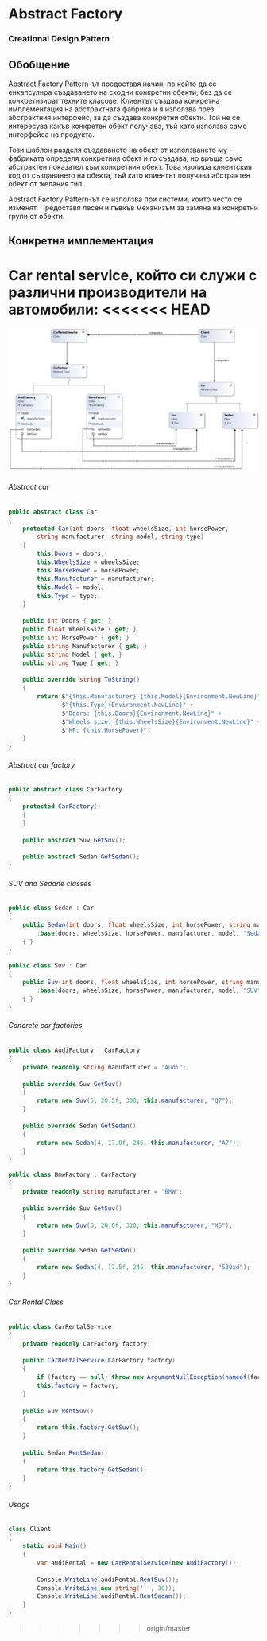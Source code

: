 # Abstract Factory
### Creational Design Pattern

## Обобщение
Abstract Factory Pattern-ът предоставя начин, по който да се енкапсулира създаването на сходни конкретни обекти, 
без да се конкретизират техните класове.
Клиентът създава конкретна имплементация на абстрактната фабрика и я използва през абстрактния интерфейс,
за да създава конкретни обекти. Той не се интересува какъв конкретен обект получава, тъй като използва само
интерфейса на продукта.

Този шаблон разделя създаването на обект от използването му - фабриката определя конкретния обект и го създава,
но връща само абстрактен показател към конкретния обект. Това изолира клиентския код от създаването на обекта, тъй 
като клиентът получава абстрактен обект от желания тип.

Abstract Factory Pattern-ът се използва при системи, които често се изменят. Предоставя лесен и гъвкъв механизъм
за замяна на конкретни групи от обекти.

## Конкретна имплементация
Car rental service, който си служи с различни производители на автомобили:
<<<<<<< HEAD
=======

![alt text](schemes/CarRentalService.png)

###### Abstract car
~~~c#
public abstract class Car
{
    protected Car(int doors, float wheelsSize, int horsePower,
        string manufacturer, string model, string type)
    {
        this.Doors = doors;
        this.WheelsSize = wheelsSize;
        this.HorsePower = horsePower;
        this.Manufacturer = manufacturer;
        this.Model = model;
        this.Type = type;
    }

    public int Doors { get; }
    public float WheelsSize { get; }
    public int HorsePower { get; }
    public string Manufacturer { get; }
    public string Model { get; }
    public string Type { get; }

    public override string ToString()
    {
        return $"{this.Manufacturer} {this.Model}{Environment.NewLine}" +
               $"{this.Type}{Environment.NewLine}" +
               $"Doors: {this.Doors}{Environment.NewLine}" +
               $"Wheels size: {this.WheelsSize}{Environment.NewLine}" +
               $"HP: {this.HorsePower}";
    }
}
~~~

###### Abstract car factory
~~~c#
public abstract class CarFactory
{
    protected CarFactory()
    {   
    }

    public abstract Suv GetSuv();

    public abstract Sedan GetSedan();
}
~~~

###### SUV and Sedane classes
~~~c#
public class Sedan : Car
{
    public Sedan(int doors, float wheelsSize, int horsePower, string manufacturer, string model)
        :base(doors, wheelsSize, horsePower, manufacturer, model, "Sedan")
    { }
}
~~~
~~~c#
public class Suv : Car
{
    public Suv(int doors, float wheelsSize, int horsePower, string manufacturer, string model)
        :base(doors, wheelsSize, horsePower, manufacturer, model, "SUV")
    { }
}
~~~

###### Concrete car factories
~~~c#
public class AudiFactory : CarFactory
{
    private readonly string manufacturer = "Audi";

    public override Suv GetSuv()
    {
        return new Suv(5, 20.5f, 300, this.manufacturer, "Q7");
    }

    public override Sedan GetSedan()
    {
        return new Sedan(4, 17.0f, 245, this.manufacturer, "A7");
    }
}
~~~

~~~c#
public class BmwFactory : CarFactory
{
    private readonly string manufacturer = "BMW";

    public override Suv GetSuv()
    {
        return new Suv(5, 20.0f, 310, this.manufacturer, "X5");
    }

    public override Sedan GetSedan()
    {
        return new Sedan(4, 17.5f, 245, this.manufacturer, "530xd");
    }
}
~~~

###### Car Rental Class
~~~c#
public class CarRentalService
{
    private readonly CarFactory factory;

    public CarRentalService(CarFactory factory)
    {
        if (factory == null) throw new ArgumentNullException(nameof(factory));
        this.factory = factory;
    }

    public Suv RentSuv()
    {
        return this.factory.GetSuv();
    }

    public Sedan RentSedan()
    {
        return this.factory.GetSedan();
    }
}
~~~

###### Usage
~~~c#
class Client
{
    static void Main()
    {
        var audiRental = new CarRentalService(new AudiFactory());

        Console.WriteLine(audiRental.RentSuv());
        Console.WriteLine(new string('-', 30));
        Console.WriteLine(audiRental.RentSedan());
    }
}
~~~
>>>>>>> origin/master
